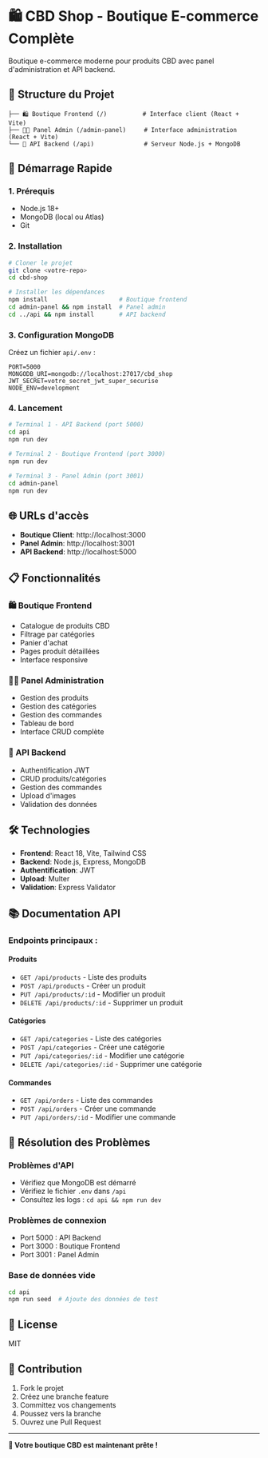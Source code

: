 # 🛍️ CBD Shop - Boutique E-commerce Complète

Boutique e-commerce moderne pour produits CBD avec panel d'administration et API backend.

## 📁 Structure du Projet

```
├── 🛍️ Boutique Frontend (/)          # Interface client (React + Vite)
├── 👨‍💼 Panel Admin (/admin-panel)     # Interface administration (React + Vite)
└── 🔧 API Backend (/api)              # Serveur Node.js + MongoDB
```

## 🚀 Démarrage Rapide

### 1. Prérequis
- Node.js 18+
- MongoDB (local ou Atlas)
- Git

### 2. Installation

```bash
# Cloner le projet
git clone <votre-repo>
cd cbd-shop

# Installer les dépendances
npm install                    # Boutique frontend
cd admin-panel && npm install  # Panel admin
cd ../api && npm install       # API backend
```

### 3. Configuration MongoDB

Créez un fichier `api/.env` :
```env
PORT=5000
MONGODB_URI=mongodb://localhost:27017/cbd_shop
JWT_SECRET=votre_secret_jwt_super_securise
NODE_ENV=development
```

### 4. Lancement

```bash
# Terminal 1 - API Backend (port 5000)
cd api
npm run dev

# Terminal 2 - Boutique Frontend (port 3000)
npm run dev

# Terminal 3 - Panel Admin (port 3001)
cd admin-panel
npm run dev
```

## 🌐 URLs d'accès

- **Boutique Client**: http://localhost:3000
- **Panel Admin**: http://localhost:3001
- **API Backend**: http://localhost:5000

## 📋 Fonctionnalités

### 🛍️ Boutique Frontend
- Catalogue de produits CBD
- Filtrage par catégories
- Panier d'achat
- Pages produit détaillées
- Interface responsive

### 👨‍💼 Panel Administration
- Gestion des produits
- Gestion des catégories
- Gestion des commandes
- Tableau de bord
- Interface CRUD complète

### 🔧 API Backend
- Authentification JWT
- CRUD produits/catégories
- Gestion des commandes
- Upload d'images
- Validation des données

## 🛠️ Technologies

- **Frontend**: React 18, Vite, Tailwind CSS
- **Backend**: Node.js, Express, MongoDB
- **Authentification**: JWT
- **Upload**: Multer
- **Validation**: Express Validator

## 📚 Documentation API

### Endpoints principaux :

#### Produits
- `GET /api/products` - Liste des produits
- `POST /api/products` - Créer un produit
- `PUT /api/products/:id` - Modifier un produit
- `DELETE /api/products/:id` - Supprimer un produit

#### Catégories
- `GET /api/categories` - Liste des catégories
- `POST /api/categories` - Créer une catégorie
- `PUT /api/categories/:id` - Modifier une catégorie
- `DELETE /api/categories/:id` - Supprimer une catégorie

#### Commandes
- `GET /api/orders` - Liste des commandes
- `POST /api/orders` - Créer une commande
- `PUT /api/orders/:id` - Modifier une commande

## 🔧 Résolution des Problèmes

### Problèmes d'API
- Vérifiez que MongoDB est démarré
- Vérifiez le fichier `.env` dans `/api`
- Consultez les logs : `cd api && npm run dev`

### Problèmes de connexion
- Port 5000 : API Backend
- Port 3000 : Boutique Frontend  
- Port 3001 : Panel Admin

### Base de données vide
```bash
cd api
npm run seed  # Ajoute des données de test
```

## 📄 License

MIT

## 🤝 Contribution

1. Fork le projet
2. Créez une branche feature
3. Committez vos changements
4. Poussez vers la branche
5. Ouvrez une Pull Request

---

**🎉 Votre boutique CBD est maintenant prête !**